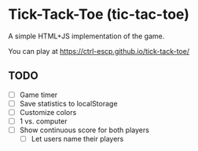 # Tick-Tack-Toe (tic-tac-toe)
A simple HTML+JS implementation of the game.

You can play at https://ctrl-escp.github.io/tick-tack-toe/

## TODO
- [ ] Game timer
- [ ] Save statistics to localStorage
- [ ] Customize colors
- [ ] 1 vs. computer
- [ ] Show continuous score for both players
  - [ ] Let users name their players